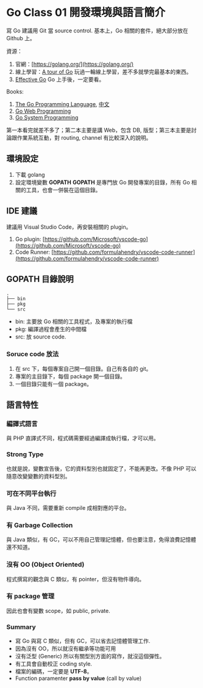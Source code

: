 # Go Class 01 開發環境與語言簡介

寫 Go 建議用 Git 當 source control. 基本上，Go 相關的套件，絕大部分放在 Github 上。

資源：

1. 官網：[https://golang.org/](https://golang.org/)
1. 線上學習：[A tour of Go](https://tour.golang.org/welcome/1)
  玩過一輪線上學習，差不多就學完最基本的東西。
1. [Effective Go](https://golang.org/doc/effective_go.html)
  Go 上手後，一定要看。

Books:

1. [The Go Programming Language](https://www.amazon.com/Programming-Language-Addison-Wesley-Professional-Computing-ebook/dp/B0184N7WWS), [中文](https://www.gitbook.com/book/wizardforcel/gopl-zh/details)
1. [Go Web Programming](https://www.manning.com/books/go-web-programming)
1. [Go System Programming](https://www.packtpub.com/networking-and-servers/go-systems-programming)

第一本看完就差不多了；第二本主要是講 Web，包含 DB, 版型；第三本主要是討論跟作業系統互動，對 routing, channel 有比較深入的說明。

## 環境設定

1. 下載 golang
1. 設定環境變數 **GOPATH**
  **GOPATH** 是專門放 Go 開發專案的目錄，所有 Go 相關的工具，也會一併裝在這個目錄。

## IDE 建議

建議用 Visual Studio Code，再安裝相關的 plugin。

1. Go plugin: [https://github.com/Microsoft/vscode-go](https://github.com/Microsoft/vscode-go)
1. Code Runner: [https://github.com/formulahendry/vscode-code-runner](https://github.com/formulahendry/vscode-code-runner)

## GOPATH 目錄說明

```shell
.
├── bin
├── pkg
└── src
```

- bin: 主要放 Go 相關的工具程式，及專案的執行檔
- pkg: 編譯過程會產生的中間檔
- src: 放 source code.

### Soruce code 放法

1. 在 src 下，每個專案自己開一個目錄。自己有各自的 git。
1. 專案的主目錄下，每個 package 開一個目錄。
1. 一個目錄只能有一個 package。

## 語言特性

### 編譯式語言

與 PHP 直譯式不同，程式碼需要經過編譯成執行檔，才可以用。

### Strong Type

也就是說，變數宣告後，它的資料型別也就固定了，不能再更改。不像 PHP 可以隨意改變變數的資料型別。

### 可在不同平台執行

與 Java 不同，需要重新 compile 成相對應的平台。

### 有 Garbage Collection

與 Java 類似，有 GC，可以不用自己管理記憶體，但也要注意，免得浪費記憶體還不知道。

### 沒有 OO (Object Oriented)

程式撰寫的觀念與 C 類似，有 pointer，但沒有物件導向。

### 有 package 管理

因此也會有變數 scope，如 public, private.

### Summary

- 寫 Go 與寫 C 類似，但有 GC，可以省去記憶體管理工作.
- 因為沒有 OO，所以就沒有繼承等功能可用
- 沒有泛型 (Generic) 所以有關型別方面的寫作，就沒這個彈性。
- 有工具會自動校正 coding style.
- 檔案的編碼，一定要是 **UTF-8**。
- Function paramenter **pass by value** (call by value)
